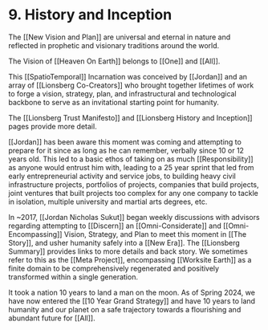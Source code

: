 # 9. History and Inception

The [[New Vision and Plan]] are universal and eternal in nature and reflected in prophetic and visionary traditions around the world. 

The Vision of [[Heaven On Earth]] belongs to [[One]] and [[All]].  

This [[SpatioTemporal]] Incarnation was conceived by [[Jordan]] and an array of [[Lionsberg Co-Creators]] who brought together lifetimes of work to forge a vision, strategy, plan, and infrastructural and technological backbone to serve as an invitational starting point for humanity. 

The [[Lionsberg Trust Manifesto]] and [[Lionsberg History and Inception]] pages provide more detail. 

[[Jordan]] has been aware this moment was coming and attempting to prepare for it since as long as he can remember, verbally since 10 or 12 years old. This led to a basic ethos of taking on as much [[Responsibility]] as anyone would entrust him with, leading to a 25 year sprint that led from early entrepreneurial activity and service jobs, to building heavy civil infrastructure projects, portfolios of projects, companies that build projects, joint ventures that built projects too complex for any one company to tackle in isolation, multiple university and martial arts degrees, etc. 

In ~2017, [[Jordan Nicholas Sukut]] began weekly discussions with advisors regarding attempting to [[Discern]] an [[Omni-Considerate]] and [[Omni-Encompassing]] Vision, Strategy, and Plan to meet this moment in [[The Story]], and usher humanity safely into a [[New Era]]. The [[Lionsberg Summary]] provides links to more details and back story. We sometimes refer to this as the [[Meta Project]], encompassing [[Worksite Earth]] as a finite domain to be comprehensively regenerated and positively transformed within a single generation. 

It took a nation 10 years to land a man on the moon. As of Spring 2024, we have now entered the [[10 Year Grand Strategy]] and have 10 years to land humanity and our planet on a safe trajectory towards a flourishing and abundant future for [[All]]. 
